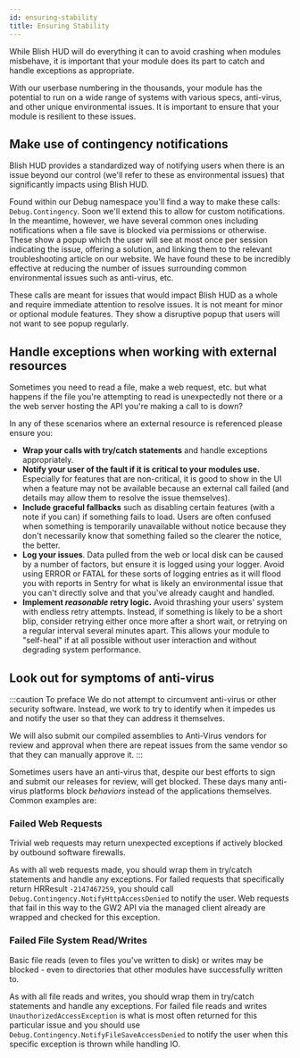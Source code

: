 ```yaml
---
id: ensuring-stability
title: Ensuring Stability
---
```


While Blish HUD will do everything it can to avoid crashing when modules misbehave, it is important that your module does its part to catch and handle exceptions as appropriate.

With our userbase numbering in the thousands, your module has the potential to run on a wide range of systems with various specs, anti-virus, and other unique environmental issues.  It is important to ensure that your module is resilient to these issues.

## Make use of contingency notifications

Blish HUD provides a standardized way of notifying users when there is an issue beyond our control (we'll refer to these as environmental issues) that significantly impacts using Blish HUD.

Found within our Debug namespace you'll find a way to make these calls: `Debug.Contingency`.  Soon we'll extend this to allow for custom notifications.  In the meantime, however, we have several common ones including notifications when a file save is blocked via permissions or otherwise.  These show a popup which the user will see at most once per session indicating the issue, offering a solution, and linking them to the relevant troubleshooting article on our website.  We have found these to be incredibly effective at reducing the number of issues surrounding common environmental issues such as anti-virus, etc.

These calls are meant for issues that would impact Blish HUD as a whole and require immediate attention to resolve issues.  It is not meant for minor or optional module features.  They show a disruptive popup that users will not want to see popup regularly.

## Handle exceptions when working with external resources

Sometimes you need to read a file, make a web request, etc. but what happens if the file you're attempting to read is unexpectedly not there or a the web server hosting the API you're making a call to is down?

In any of these scenarios where an external resource is referenced please ensure you:
- **Wrap your calls with try/catch statements** and handle exceptions appropriately.
- **Notify your user of the fault if it is critical to your modules use.**  Especially for features that are non-critical, it is good to show in the UI when a feature may not be available because an external call failed (and details may allow them to resolve the issue themselves).
- **Include graceful fallbacks** such as disabling certain features (with a note if you can) if something fails to load.  Users are often confused when something is temporarily unavailable without notice because they don't necessarily know that something failed so the clearer the notice, the better.
- **Log your issues**.  Data pulled from the web or local disk can be caused by a number of factors, but ensure it is logged using your logger.  Avoid using ERROR or FATAL for these sorts of logging entries as it will flood you with reports in Sentry for what is likely an environmental issue that you can't directly solve and that you've already caught and handled.
- **Implement *reasonable* retry logic.**  Avoid thrashing your users' system with endless retry attempts.  Instead, if something is likely to be a short blip, consider retrying either once more after a short wait, or retrying on a regular interval several minutes apart.  This allows your module to "self-heal" if at all possible without user interaction and without degrading system performance.

## Look out for symptoms of anti-virus

:::caution To preface
We do not attempt to circumvent anti-virus or other security software.  Instead, we work to try to identify when it impedes us and notify the user so that they can address it themselves.

We will also submit our compiled assemblies to Anti-Virus vendors for review and approval when there are repeat issues from the same vendor so that they can manually approve it.
:::

Sometimes users have an anti-virus that, despite our best efforts to sign and submit our releases for review, will get blocked.  These days many anti-virus platforms block *behaviors* instead of the applications themselves.  Common examples are:

### Failed Web Requests
Trivial web requests may return unexpected exceptions if actively blocked by outbound software firewalls.

As with all web requests made, you should wrap them in try/catch statements and handle any exceptions.  For failed requests that specifically return HRResult `-2147467259`, you should call `Debug.Contingency.NotifyHttpAccessDenied` to notify the user.  Web requests that fail in this way to the GW2 API via the managed client already are wrapped and checked for this exception.

### Failed File System Read/Writes
Basic file reads (even to files you've written to disk) or writes may be blocked - even to directories that other modules have successfully written to.

As with all file reads and writes, you should wrap them in try/catch statements and handle any exceptions.  For failed file reads and writes `UnauthorizedAccessException` is what is most often returned for this particular issue and you should use `Debug.Contingency.NotifyFileSaveAccessDenied` to notify the user when this specific exception is thrown while handling IO.